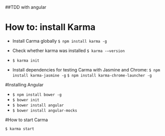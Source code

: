##TDD with angular

# How to: install Karma

* Install Carma globally `$ npm install karma -g`
* Check whether karma was installed `$ karma -–version`
* `$ karma init`

* Install dependencies for testing Carma with Jasmine and Chrome:
`$ npm install karma-jasmine -g`
`$ npm install karma-chrome-launcher -g`

#Installing Angular

* `$ npm install bower -g`
* `$ bower init`
* `$ bower install angular`
* `$ bower install angular-mocks`

#How to start Carma

`$ karma start`
